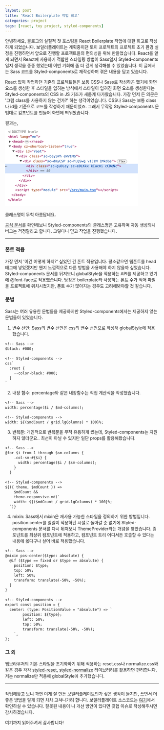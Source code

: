 ```yaml
---
layout: post
title: 'React Boilerplate 작업 회고'
categories: project
tags: [react, toy project, styled-components]
---
```


안녕하세요, 블로그의 실질적 첫 포스팅을 React Boilerplate 작업에 대한 회고로 작성하게 되었습니다.
보일러플레이트는 계획중이던 토이 프로젝트의 프로젝트 초기 환경 설정을 진행하면서 앞으로 진행할 프로젝트들의 편의성을 위해 만들었습니다. React를 알게 되면서 React에 사용하기 적합한 스타일링 방법이 Sass일지 Styled-components일지 생각을 종종 했었는데 이번 기회에 좀 더 깊게 생각해볼 수 있었습니다. 이 글에서는 Sass 코드를 Styled-components로 재작성하며 겪은 내용을 담고 있습니다.

React 없이 작업하던 기존의 프로젝트들은 보통 CSS나 Sass로 작성하곤 했기에 화면 요소를 생성한 후 스타일을 입히는 방식에서 스타일이 입혀진 화면 요소를 생성한다는 Styled-components의 CSS in JS 기조가 새롭게 다가왔습니다. 가장 먼저 든 의문은 '그럼 class를 사용하지 않는 건가?' 하는 생각이었습니다. CSS나 Sass는 보통 class나 id를 기준으로 코드를 작성하기 때문이었죠. 그래서 무작정 Styled-components 문법대로 컴포넌트를 만들어 화면에 띄워봤습니다.

결과는,

![개발자도구 이미지](/assets/image/image.png)<br/>

클래스명이 무척 아름답네요.

[공식 문서](https://styled-components.com/docs/basics#motivation)를 확인해보니 Styled-components의 클래스명은 고유하며 자동 생성되니 버그는 걱정말라고 합니다. 그렇다니 믿고 작업을 진행했습니다.

---

### 폰트 적용

가장 먼저 '이건 어떻게 하지?' 싶었던 건 폰트 적용입니다. 평소같으면 웹폰트를 head 태그에 넣었겠지만 왠지 느낌적으로 다른 방법을 사용해야 하지 않을까 싶었습니다. Styled-components 문서를 뒤져보니 globalStyle을 적용하는 API를 제공하고 있기에 @font-face로 적용했습니다. 당장은 boilerplate라 사용하는 폰트 수가 적어 파일을 프로젝트에 위치시켰지만, 폰트 수가 많아지는 경우도 고려해봐야할 것 같습니다.

### 문법

Sass는 여러 유용한 문법들을 제공하지만 Styled-components에서는 제공하지 않는 문법들이 있었습니다.

1. 변수 선언: Sass의 변수 선언은 css의 변수 선언으로 작성해 globalStyle에 적용했습니다.

```
<!-- Sass -->
$black: #000;

<!-- Styled-components -->
css`
  :root {
    --color-black: #000;
  }
`
```

2. 내장 함수: percentage와 같은 내장함수는 직접 계산식을 작성했습니다.

```
<!-- Sass -->
width: percentage($i / $md-columns);

<!-- Styled-components -->
width: ${($mdCount / grid.lgColumns) * 100}%;
```

3. 반복문: 개인적으로 반복문을 무척 유용하게 썼는데, Styled-components는 지원하지 않더군요.. 최선이 아닐 수 있지만 일단 props를 활용해봤습니다.

```
<!-- Sass -->
@for $i from 1 through $sm-columns {
    .col-sm-#{$i} {
      width: percentage($i / $sm-columns);
    }
  }

<!-- Styled-components -->
${({ theme, $mdCount }) =>
    $mdCount &&
    theme.responsive.md(`
    width: ${($mdCount / grid.lgColumns) * 100}%;
  `)}
```

4. mixin: Sass에서 mixin은 재사용 가능한 스타일을 정의하기 위한 방법입니다. position center를 일일이 적용하던 시절로 돌아갈 순 없기에 Styled-components 문서를 다시 뒤져보니 ThemeProvider라는 개념을 찾았습니다. 컴포넌트를 최상위 컴포넌트에 적용하고, 컴포넌트 트리 어디서든 호출할 수 있다는 내용에 옳다구나 싶어 바로 적용했습니다.<br/>

```
<!-- Sass -->
@mixin pos-center($type: absolute) {
  @if ($type == fixed or $type == absolute) {
    position: $type;
    top: 50%;
    left: 50%;
    transform: translate(-50%, -50%);
  }
}

<!-- Styled-components -->
export const position = {
  center: (type: PositionValue = "absolute") => `
		position: ${type};
		left: 50%;
		top: 50%;
		transform: translate(-50%, -50%);
	`,
};
```

### 그 외

웹브라우저의 기본 스타일을 초기화하기 위해 적용하는 reset.css나 normalize.css와 같은 경우 각각 [styled-reset](https://www.npmjs.com/package/styled-reset), [styled-normalize](https://www.npmjs.com/package/styled-normalize) 라이브러리를 활용하면 편리합니다. 저는 normalize만 적용해 globalStyle에 추가했습니다.

---

###

작업해놓고 보니 과연 이게 잘 만든 보일러플레이트인가 싶은 생각이 들지만, 쓰면서 더 좋은 방법을 알게 되면 차차 고쳐나가려 합니다. 보일러플레이트 소스코드는 [여기](https://github.com/hsyeon603/boilerplate-react)에서 확인하실 수 있습니다. 잘못된 내용이 나 개선 방안이 있다면 깃헙 이슈로 작성해주시면 감사하겠습니다.

여기까지 읽어주셔서 감사합니다!
